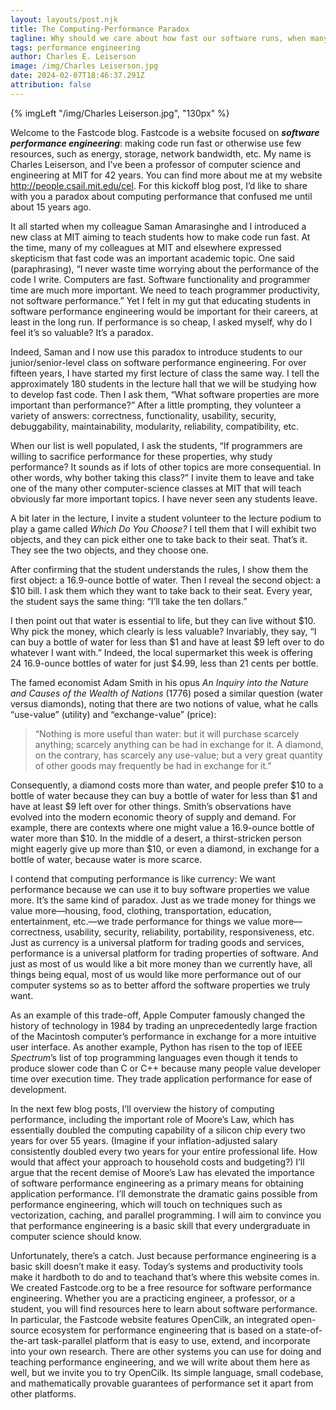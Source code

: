 ```yaml
---
layout: layouts/post.njk
title: The Computing-Performance Paradox
tagline: Why should we care about how fast our software runs, when many other properties are often more important? Perhaps the answer lies in 18th century economics.
tags: performance engineering
author: Charles E. Leiserson
image: /img/Charles Leiserson.jpg
date: 2024-02-07T18:46:37.291Z
attribution: false
---
```

{% imgLeft "/img/Charles Leiserson.jpg", "130px" %}

Welcome to the Fastcode blog. Fastcode is a website focused on ***software performance engineering***: making code run fast or otherwise use few resources, such as energy, storage, network bandwidth, etc. My name is Charles Leiserson, and I’ve been a professor of computer science and engineering at MIT for 42 years. You
can find more about me at my website <http://people.csail.mit.edu/cel>. For this kickoff blog post, I’d like to share with you a paradox about computing performance that confused me until about 15 years ago.

It all started when my colleague Saman Amarasinghe and I introduced a
new class at MIT aiming to teach students how to make code run fast. At
the time, many of my colleagues at MIT and elsewhere expressed
skepticism that fast code was an important academic topic. One said
(paraphrasing), “I never waste time worrying about the performance of
the code I write. Computers are fast. Software functionality and
programmer time are much more important. We need to teach programmer
productivity, not software performance.” Yet I felt in my gut that
educating students in software performance engineering would be
important for their careers, at least in the long run. If performance is
so cheap, I asked myself, why do I feel it’s so valuable? It’s a
paradox.

Indeed, Saman and I now use this paradox to introduce students to our
junior/senior-level class on software performance engineering. For over
fifteen years, I have started my first lecture of class the same way. I
tell the approximately 180 students in the lecture hall that we will be
studying how to develop fast code. Then I ask them, “What software
properties are more important than performance?” After a little
prompting, they volunteer a variety of answers: correctness,
functionality, usability, security, debuggability, maintainability,
modularity, reliability, compatibility, etc.

When our list is well populated, I ask the students, “If programmers are
willing to sacrifice performance for these properties, why study
performance? It sounds as if lots of other topics are more
consequential. In other words, why bother taking this class?” I invite
them to leave and take one of the many other computer-science classes at
MIT that will teach obviously far more important topics. I have never
seen any students leave.

A bit later in the lecture, I invite a student volunteer to the lecture
podium to play a game called *Which Do You Choose?* I tell them that
I will exhibit two objects, and they can pick either one to take back to
their seat. That’s it. They see the two objects, and they choose one.

After confirming that the student understands the rules, I show them the
first object: a 16.9-ounce bottle of water. Then I reveal the second
object: a $10 bill. I ask them which they want to take back to their
seat. Every year, the student says the same thing: “I’ll take the ten
dollars.”

I then point out that water is essential to life, but they can live
without $10. Why pick the money, which clearly is less valuable?
Invariably, they say, “I can buy a bottle of water for less than $1 and
have at least $9 left over to do whatever I want with.” Indeed, the
local supermarket this week is offering 24 16.9-ounce bottles of water
for just $4.99, less than 21 cents per bottle.

The famed economist Adam Smith in his opus *An Inquiry into the Nature
and Causes of the Wealth of Nations* (1776) posed a similar question
(water versus diamonds), noting that there are two notions of value,
what he calls “use-value” (utility) and “exchange-value” (price):

> “Nothing is more useful than water: but it will purchase scarcely
> anything; scarcely anything can be had in exchange for it. A diamond,
> on the contrary, has scarcely any use-value; but a very great quantity
> of other goods may frequently be had in exchange for it.”

Consequently, a diamond costs more than water, and people prefer $10 to
a bottle of water because they can buy a bottle of water for less than
$1 and have at least $9 left over for other things. Smith’s observations
have evolved into the modern economic theory of supply and demand. For
example, there are contexts where one might value a 16.9-ounce bottle of
water more than $10. In the middle of a desert, a thirst-stricken person
might eagerly give up more than $10, or even a diamond, in exchange for
a bottle of water, because water is more scarce.

I contend that computing performance is like currency: We want
performance because we can use it to buy software properties we value
more. It’s the same kind of paradox. Just as we trade money for things
we value more—housing, food, clothing, transportation, education,
entertainment, etc.—we trade performance for things we value
more—correctness, usability, security, reliability, portability,
responsiveness, etc. Just as currency is a universal platform for
trading goods and services, performance is a universal platform for
trading properties of software. And just as most of us would like a bit
more money than we currently have, all things being equal, most of us
would like more performance out of our computer systems so as to better
afford the software properties we truly want.

As an example of this trade-off, Apple Computer famously changed the
history of technology in 1984 by trading an unprecedentedly large
fraction of the Macintosh computer’s performance in exchange for a more
intuitive user interface. As another example, Python has risen to the
top of IEEE *Spectrum*’s list of top programming languages even though
it tends to produce slower code than C or C++ because many people value
developer time over execution time. They trade application performance
for ease of development.

In the next few blog posts, I’ll overview the history of computing
performance, including the important role of Moore’s Law, which has
essentially doubled the computing capability of a silicon chip every two
years for over 55 years. (Imagine if your inflation-adjusted salary
consistently doubled every two years for your entire professional life.
How would that affect your approach to household costs and budgeting?)
I’ll argue that the recent demise of Moore’s Law has elevated the
importance of software performance engineering as a primary means for
obtaining application performance. I’ll demonstrate the dramatic gains
possible from performance engineering, which will touch on techniques
such as vectorization, caching, and parallel programming. I will aim to
convince you that performance engineering is a basic skill that every
undergraduate in computer science should know.

Unfortunately, there’s a catch. Just because performance engineering is
a basic skill doesn’t make it easy. Today’s systems and productivity
tools make it hardboth to do and to teachand that’s where this website
comes in. We created Fastcode.org to be a free resource for software
performance engineering. Whether you are a practicing engineer, a
professor, or a student, you will find resources here to learn about
software performance. In particular, the Fastcode website features
OpenCilk, an integrated open-source ecosystem for performance
engineering that is based on a state-of-the-art task-parallel platform
that is easy to use, extend, and incorporate into your own research.
There are other systems you can use for doing and teaching performance
engineering, and we will write about them here as well, but we invite
you to try OpenCilk. Its simple language, small codebase, and
mathematically provable guarantees of performance set it apart from
other platforms.